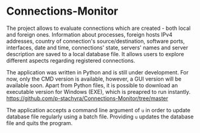 # Connections-Monitor
The project allows to evaluate connections which are created - both local and foreign ones. 
Information about processes, foreign hosts IPv4 addresses, country of connection's source/destination, software ports, interfaces, date and time, connections' state, servers' names and server description are saved to a local database file. It allows users to explore different aspects regarding registered connections.

The application was written in Python and is still under development. For now, only the CMD version is available, however, a GUI version will be available soon.
Apart from Python files, it is possible to download an executable version for Windows (EXE), which is preapred to run instantly.
https://github.com/p-stachyra/Connections-Monitor/tree/master

The application accepts a command line argument of `u` in order to update database file regularly using a batch file. Providing `u` updates the database file and quits the program.

